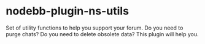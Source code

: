 # nodebb-plugin-ns-utils
Set of utility functions to help you support your forum. Do you need to purge chats? Do you need to delete obsolete data? This plugin will help you.
